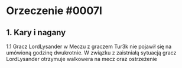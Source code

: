 # Orzeczenie #0007l

## 1. Kary i nagany
1.1 Gracz LordLysander w Meczu z graczem Tur3k nie pojawił się na umówioną godzinę dwukrotnie. W związku z zaistniałą sytuacją gracz LordLysander otrzymuje walkowera na mecz oraz ostrzeżenie
